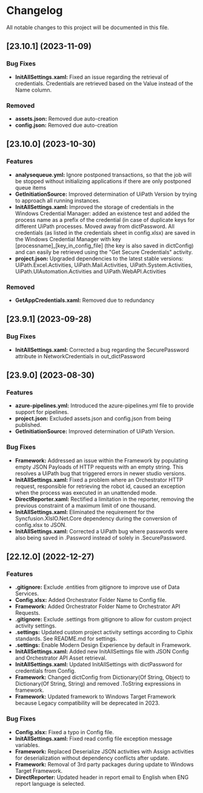 # Changelog

All notable changes to this project will be documented in this file.

## [23.10.1] (2023-11-09)

### Bug Fixes

* **InitAllSettings.xaml:** Fixed an issue regarding the retrieval of credentials. Credentials are retrieved based on the Value instead of the Name column. 

### Removed
* **assets.json:** Removed due auto-creation
* **config.json:** Removed due auto-creation

## [23.10.0] (2023-10-30)

### Features

* **analysequeue.yml:** Ignore postponed transactions, so that the job will be stopped without initializing applications if there are only postponed queue items
* **GetInitiationSource:** Improved determination of UiPath Version by trying to approach all running instances.
* **InitAllSettings.xaml:** Improved the storage of credentials in the Windows Credential Manager: added an existence test and added the process name as a prefix of the credential (in case of duplicate keys for different UiPath processes. Moved away from dictPassword. All credentials (as listed in the credentials sheet in config.xlsx) are saved in the Windows Credential Manager with key [processname]_[key_in_config_file] (the key is also saved in dictConfig) and can easily be retrieved using the "Get Secure Credentials" activity.
* **project.json:** Upgraded dependencies to the latest stable versions: UiPath.Excel.Activities, UiPath.Mail.Activities, UiPath.System.Activities, UiPath.UIAutomation.Activities and UiPath.WebAPI.Activities

### Removed
* **GetAppCredentials.xaml:** Removed due to redundancy

## [23.9.1] (2023-09-28)

### Bug Fixes

* **InitAllSettings.xaml:** Corrected a bug regarding the SecurePassword attribute in NetworkCredentials in out_dictPassword

## [23.9.0] (2023-08-30)

### Features

* **azure-pipelines.yml:** Introduced the azure-pipelines.yml file to provide support for pipelines.
* **project.json:** Excluded assets.json and config.json from being published.
* **GetInitiationSource:** Improved determination of UiPath Version.

### Bug Fixes

* **Framework:** Addressed an issue within the Framework by populating empty JSON Payloads of HTTP requests with an empty string. This resolves a UiPath bug that triggered errors in newer studio versions.
* **InitAllSettings.xaml:** Fixed a problem where an Orchestrator HTTP request, responsible for retrieving the robot id, caused an exception when the process was executed in an unattended mode.
* **DirectReporter.xaml:** Rectified a limitation in the reporter, removing the previous constraint of a maximum limit of one thousand.
* **InitAllSettings.xaml:** Eliminated the requirement for the Syncfusion.XlsIO.Net.Core dependency during the conversion of config.xlsx to JSON.
* **InitAllSettings.xaml:** Corrected a UiPath bug where passwords were also being saved in .Password instead of solely in .SecurePassword.

## [22.12.0] (2022-12-27)

### Features

* **.gitignore:** Exclude .entities from gitignore to improve use of Data Services.
* **Config.xlsx:** Added Orchestrator Folder Name to Config file.
* **Framework:** Added Orchestrator Folder Name to Orchestrator API Requests.
* **.gitignore:** Exclude .settings from gitignore to allow for custom project activity settings.
* **.settings:** Updated custom project activity settings according to Ciphix standards. See README.md for settings.
* **.settings:** Enable Modern Design Experience by default in Framework.
* **InitAllSettings.xaml:** Added new InitAllSettings file with JSON Config and Orchestrator API Asset retrieval.
* **InitAllSettings.xaml:** Updated InitAllSettings with dictPassword for credentials from Config. 
* **Framework:** Changed dictConfig from Dictionary(Of String, Object) to Dictionary(Of String, String) and removed .ToString expressions in framework. 
* **Framework:** Updated framework to Windows Target Framework because Legacy compatibility will be deprecated in 2023.

### Bug Fixes

* **Config.xlsx:** Fixed a typo in Config file.
* **InitAllSettings.xaml:** Fixed read config file exception message variables.
* **Framework:** Replaced Deserialize JSON activities with Assign activities for deserialization without dependency conflicts after update.
* **Framework:** Removal of 3rd party packages during update to Windows Target Framework.
* **DirectReporter:** Updated header in report email to English when ENG report language is selected.